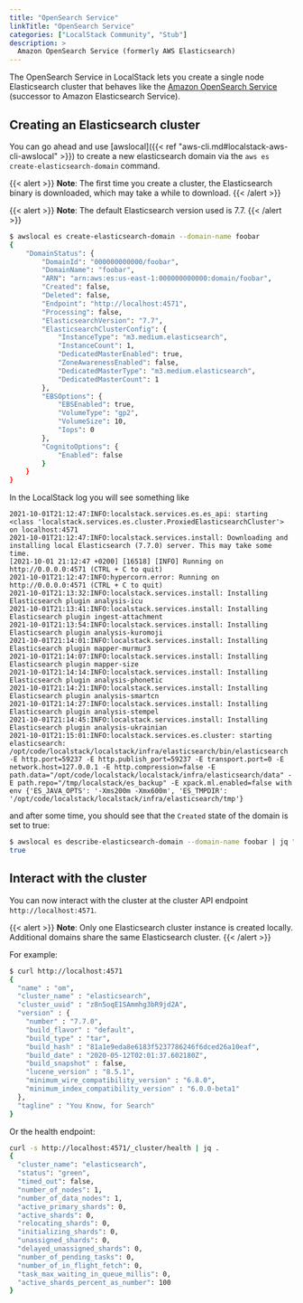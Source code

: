 ```yaml
---
title: "OpenSearch Service"
linkTitle: "OpenSearch Service"
categories: ["LocalStack Community", "Stub"]
description: >
  Amazon OpenSearch Service (formerly AWS Elasticsearch)
---
```


The OpenSearch Service in LocalStack lets you create a single node Elasticsearch cluster that behaves like the [Amazon OpenSearch Service](https://docs.aws.amazon.com/opensearch-service/latest/developerguide/what-is.html) (successor to Amazon Elasticsearch Service).


## Creating an Elasticsearch cluster

You can go ahead and use [awslocal]({{< ref "aws-cli.md#localstack-aws-cli-awslocal" >}}) to create a new elasticsearch domain via the `aws es create-elasticsearch-domain` command.

{{< alert >}}
**Note**: The first time you create a cluster, the Elasticsearch binary is downloaded, which may take a while to download.
{{< /alert >}}


{{< alert >}}
**Note**: The default Elasticsearch version used is 7.7.
{{< /alert >}}

```bash
$ awslocal es create-elasticsearch-domain --domain-name foobar
{
    "DomainStatus": {
        "DomainId": "000000000000/foobar",
        "DomainName": "foobar",
        "ARN": "arn:aws:es:us-east-1:000000000000:domain/foobar",
        "Created": false,
        "Deleted": false,
        "Endpoint": "http://localhost:4571",
        "Processing": false,
        "ElasticsearchVersion": "7.7",
        "ElasticsearchClusterConfig": {
            "InstanceType": "m3.medium.elasticsearch",
            "InstanceCount": 1,
            "DedicatedMasterEnabled": true,
            "ZoneAwarenessEnabled": false,
            "DedicatedMasterType": "m3.medium.elasticsearch",
            "DedicatedMasterCount": 1
        },
        "EBSOptions": {
            "EBSEnabled": true,
            "VolumeType": "gp2",
            "VolumeSize": 10,
            "Iops": 0
        },
        "CognitoOptions": {
            "Enabled": false
        }
    }
}
```

In the LocalStack log you will see something like

```
2021-10-01T21:12:47:INFO:localstack.services.es.es_api: starting <class 'localstack.services.es.cluster.ProxiedElasticsearchCluster'> on localhost:4571
2021-10-01T21:12:47:INFO:localstack.services.install: Downloading and installing local Elasticsearch (7.7.0) server. This may take some time.
[2021-10-01 21:12:47 +0200] [16518] [INFO] Running on http://0.0.0.0:4571 (CTRL + C to quit)
2021-10-01T21:12:47:INFO:hypercorn.error: Running on http://0.0.0.0:4571 (CTRL + C to quit)
2021-10-01T21:13:32:INFO:localstack.services.install: Installing Elasticsearch plugin analysis-icu
2021-10-01T21:13:41:INFO:localstack.services.install: Installing Elasticsearch plugin ingest-attachment
2021-10-01T21:13:54:INFO:localstack.services.install: Installing Elasticsearch plugin analysis-kuromoji
2021-10-01T21:14:01:INFO:localstack.services.install: Installing Elasticsearch plugin mapper-murmur3
2021-10-01T21:14:07:INFO:localstack.services.install: Installing Elasticsearch plugin mapper-size
2021-10-01T21:14:14:INFO:localstack.services.install: Installing Elasticsearch plugin analysis-phonetic
2021-10-01T21:14:21:INFO:localstack.services.install: Installing Elasticsearch plugin analysis-smartcn
2021-10-01T21:14:27:INFO:localstack.services.install: Installing Elasticsearch plugin analysis-stempel
2021-10-01T21:14:45:INFO:localstack.services.install: Installing Elasticsearch plugin analysis-ukrainian
2021-10-01T21:15:01:INFO:localstack.services.es.cluster: starting elasticsearch: /opt/code/localstack/localstack/infra/elasticsearch/bin/elasticsearch -E http.port=59237 -E http.publish_port=59237 -E transport.port=0 -E network.host=127.0.0.1 -E http.compression=false -E path.data="/opt/code/localstack/localstack/infra/elasticsearch/data" -E path.repo="/tmp/localstack/es_backup" -E xpack.ml.enabled=false with env {'ES_JAVA_OPTS': '-Xms200m -Xmx600m', 'ES_TMPDIR': '/opt/code/localstack/localstack/infra/elasticsearch/tmp'}

```

and after some time, you should see that the `Created` state of the domain is set to true:

```bash
$ awslocal es describe-elasticsearch-domain --domain-name foobar | jq ".DomainStatus.Created"
true
```

## Interact with the cluster

You can now interact with the cluster at the cluster API endpoint `http://localhost:4571`.

{{< alert >}}
**Note**: Only one Elasticsearch cluster instance is created locally.
Additional domains share the same Elasticsearch cluster.
{{< /alert >}}

For example:

```bash
$ curl http://localhost:4571
{
  "name" : "om",
  "cluster_name" : "elasticsearch",
  "cluster_uuid" : "z8n5oqE1SAmmhg3bR9jd2A",
  "version" : {
    "number" : "7.7.0",
    "build_flavor" : "default",
    "build_type" : "tar",
    "build_hash" : "81a1e9eda8e6183f5237786246f6dced26a10eaf",
    "build_date" : "2020-05-12T02:01:37.602180Z",
    "build_snapshot" : false,
    "lucene_version" : "8.5.1",
    "minimum_wire_compatibility_version" : "6.8.0",
    "minimum_index_compatibility_version" : "6.0.0-beta1"
  },
  "tagline" : "You Know, for Search"
}
```

Or the health endpoint:

```bash
curl -s http://localhost:4571/_cluster/health | jq .
{
  "cluster_name": "elasticsearch",
  "status": "green",
  "timed_out": false,
  "number_of_nodes": 1,
  "number_of_data_nodes": 1,
  "active_primary_shards": 0,
  "active_shards": 0,
  "relocating_shards": 0,
  "initializing_shards": 0,
  "unassigned_shards": 0,
  "delayed_unassigned_shards": 0,
  "number_of_pending_tasks": 0,
  "number_of_in_flight_fetch": 0,
  "task_max_waiting_in_queue_millis": 0,
  "active_shards_percent_as_number": 100
}
```
